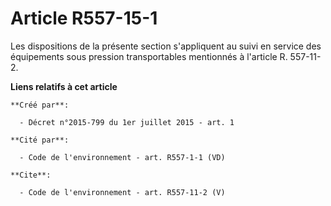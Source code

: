 # Article R557-15-1

Les dispositions de la présente section s'appliquent au suivi en service des équipements sous pression transportables
mentionnés à l'article R. 557-11-2.

**Liens relatifs à cet article**

	**Créé par**:

	  - Décret n°2015-799 du 1er juillet 2015 - art. 1

	**Cité par**:

	  - Code de l'environnement - art. R557-1-1 (VD)

	**Cite**:

	  - Code de l'environnement - art. R557-11-2 (V)
